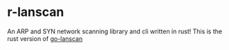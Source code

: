 # r-lanscan

An ARP and SYN network scanning library and cli written in rust! This is the
rust version of [go-lanscan]



[go-lanscan]: https://github.com/robgonnella/go-lanscan
